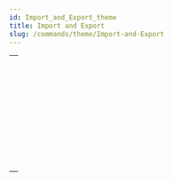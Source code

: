 ```yaml
---
id: Import_and_Export_theme
title: Import and Export
slug: /commands/theme/Import-and-Export
---
```


|                                                                                             |
| ------------------------------------------------------------------------------------------- |
| [<!-- INCLUDE #_command_.EXPORT DATA.Syntax -->](../../commands-legacy/export-data.md)<br/> |
| [<!-- INCLUDE #_command_.EXPORT DIF.Syntax -->](../../commands-legacy/export-dif.md)<br/>   |
| [<!-- INCLUDE #_command_.EXPORT SYLK.Syntax -->](../../commands-legacy/export-sylk.md)<br/> |
| [<!-- INCLUDE #_command_.EXPORT TEXT.Syntax -->](../../commands-legacy/export-text.md)<br/> |
| [<!-- INCLUDE #_command_.IMPORT DATA.Syntax -->](../../commands-legacy/import-data.md)<br/> |
| [<!-- INCLUDE #_command_.IMPORT DIF.Syntax -->](../../commands-legacy/import-dif.md)<br/>   |
| [<!-- INCLUDE #_command_.IMPORT SYLK.Syntax -->](../../commands-legacy/import-sylk.md)<br/> |
| [<!-- INCLUDE #_command_.IMPORT TEXT.Syntax -->](../../commands-legacy/import-text.md)<br/> |
